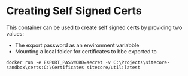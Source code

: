 # Creating Self Signed Certs

This container can be used to create self signed certs by providing two values:

* The export password as an environment variabble
* Mounting a local folder for certificates to bbe exported to

```
docker run -e EXPORT_PASSWORD=secret -v C:\Projects\sitecore-sandbox\certs:C:\Certificates sitecore/util:latest
```